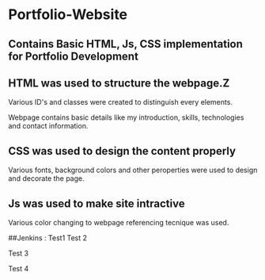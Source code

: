 # Portfolio-Website
## Contains Basic HTML, Js, CSS implementation for Portfolio Development
## HTML was used to structure the webpage.Z
Various ID's and classes were created to distinguish every elements.

Webpage contains basic details like my introduction, skills, technologies and contact information.

## CSS was used to design the content properly
Various fonts, background colors and other peroperties were used to design and decorate the page.

## Js was used to make site intractive

Various color changing to webpage referencing tecnique was used.

##Jenkins :
Test1
Test 2


Test 3

Test 4


